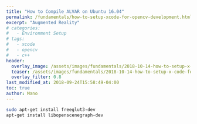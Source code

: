 ```yaml
---
title: "How to Compile ALVAR on Ubuntu 16.04"
permalink: /fundamentals/how-to-setup-xcode-for-opencv-development.html
excerpt: "Augmented Reality"
# categories:
#   - Environment Setup
# tags:
#   - xcode
#   - opencv
#   - c++
header:
  overlay_image: /assets/images/fundamentals/2018-10-14-how-to-setup-x-code-for-open-cv-development/opencv_xcode.png
  teaser: /assets/images/fundamentals/2018-10-14-how-to-setup-x-code-for-open-cv-development/opencv_xcode.png
  overlay_filter: 0.8
last_modified_at: 2018-09-24T15:58:49-04:00
toc: true
author: Mano
---
```


```bash
sudo apt-get install freeglut3-dev
apt-get install libopenscenegraph-dev
```
